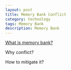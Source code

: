 ```yaml
---
layout: post
title: Memory Bank Conflict
category: technology
tags: Memory Bank
description: Memory Bank
---
```


[What is memory bank?]()

Why conflict?

How to mitigate it?
